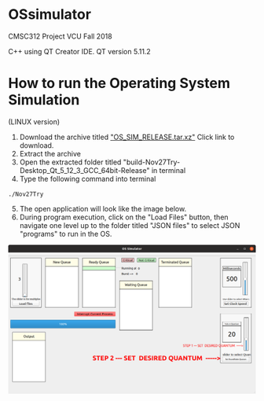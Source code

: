# OSsimulator
CMSC312 Project VCU Fall 2018

C++ using QT Creator IDE.  QT version 5.11.2


# How to run the Operating System Simulation 
(LINUX version)

1.  Download the archive titled ["OS_SIM_RELEASE.tar.xz"](https://github.com/coffee247/OSsimulator/raw/master/Release/OS_SIM_RELEASE.tar.xz) Click link to download.
2.  Extract the archive
3.  Open the extracted folder titled "build-Nov27Try-Desktop_Qt_5_12_3_GCC_64bit-Release" in terminal
4.  Type the following command into terminal

```
./Nov27Try
```
5.  The open application will look like the image below.
6.  During program execution, click on the "Load Files" button, then navigate one level up to the folder titled "JSON files" to select JSON "programs" to run in the OS.

<img src="https://github.com/coffee247/OSsimulator/blob/master/Screenshot%20from%202019-10-05%2022-05-24.png">
